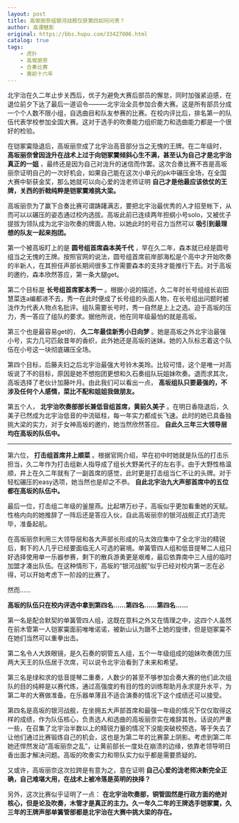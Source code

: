 ```yaml
---
layout: post
title: 高坂丽奈组银河战舰仅获第四如何问责？
author: 高谭魅影
original: https://bbs.hupu.com/33427006.html
catalog: true
tags:
    - 虎扑
    - 高坂丽奈
    - 合奏比赛
    - 黄前十六年
---
```

北宇治在久二年止步关西后，优子为避免大赛后部员的懈怠，同时加强紧迫感，在退位前夕下达了最后一道诏令———北宇治全员参加合奏大赛。这是所有部员分成一个个人数不限小组，自选曲目和队友参赛的比赛。在校内评比后，排名第一的队伍代表学校参加全国大赛。这对于选手的吹奏能力组织能力和选曲能力都是一个很好的检验。

  

在铠冢霙隐退后，高坂丽奈成了北宇治高音部分当之无愧的王牌。在二年级时，
**高坂丽奈曾因泷升在战术上过于向铠冢霙倾斜心生不满，甚至认为自己才是北宇治真正的一姐**
，最终还是因为自己对泷升的迷信而作罢。这次合奏比赛不吝是高坂丽奈证明自己的一次好机会，如果自己能在这次小单元的pk中碾压全场，在全国大赛中斩获金奖，那么她就可以向心爱的泷老师证明
**自己才是他最应该依仗的王牌，关西的折戟纯粹是铠冢霙难挑大梁。**

  

高坂丽奈为了赢下合奏比赛可谓踌躇满志，要把北宇治最优秀的人才招至帐下，从而可以以碾压的姿态通过校内选拔。高坂此前已连续两年担纲小号solo，又被优子提拔为领队成为北宇治吹奏的牌面人物，以她此时的号召力当然可以
**吸引到最理想的队友一起来抱团。**

  

第一个被高坂盯上的是 **圆号组首席森本美千代**
，早在久二年，森本就已经是圆号组当之无愧的王牌。按照官网的说法，圆号组首席前岸部海松是个高中才开始吹奏的半新人，在其担任声部长期间很多工作需要森本的支持才能推行下去。对于高坂的邀约，森本欣然答应，第一条大腿get。

  

第二个目标是 **长号组首席冢本秀一**
。根据小说的描述，久二年时长号组组长岩田慧菜连a编都进不去，秀一在此时便成了长号组的头面人物，在长号组出问题时被泷作为代表人物点名批评。组队需要长号时，秀一自然是上上之选。迫于高坂的压力，秀一答应了组队的要求。据他所说，他在同年级最怕的就是高坂。

  

第三个也是最容易get的， **久二年最佳新秀小日向梦**
。她是高坂之外北宇治最强小号，实力几可匹敌昔年的香织，此外她还是高坂的迷妹。她的入队标志着这个队伍在小号这一块彻底碾压全场。

  

第四个目标，后藤夫妇之后北宇治最强大号铃木美玲。比较可惜，这个是唯一对高坂说了不的目标，原因是她不想抱团更想和久石奏组队玩姐妹吹奏。退而求其次，高坂选择了老伙计加藤叶月。由此我们可以看出一点，
**高坂组队只要最强的，不涉及任何个人感情，菜比不配和姐姐我做朋友。**

  

第五个人， **北宇治吹奏部部长兼低音组首席，黄前久美子**
。在明日香隐退后，久美子已然成为北宇治低音的中流砥柱，每一年实力都成长飞速。此时的她已具备独挑大梁的实力，对于女神高坂的邀约，她当然欣然答应。
**自此久三年三大领导层均在高坂的队伍中。**

 ****

第六位， **打击组首席井上顺菜**
。根据官网介绍，早在初中时她就是队伍的打击乐担当，久二年作为打击组新人指导成了组长大野美代子的左右手。由于大野性格温顺，井上在久二年就有了一副首席的感觉，此时更是打击组当仁不让的头牌。对于轻松碾压的easy选项，她当然也是却之不恭。
**自此北宇治九大声部首席中的五位都在高坂的队伍中。**

  

最后一位，打击组二年级的釜屋燕。比起堺万纱子，高坂似乎更加看重她的天赋。性格内向的她推辞了一阵后还是答应入伙，自此高坂丽奈的银河战舰正式打造完毕，准备起航。

  

在高坂丽奈利用三大领导层和各大声部长形成的马太效应集中了全北宇治的精锐后，剩下的人几乎已经要面临无人可选的窘境。单簧管四人组和低音提琴二人组只好选择使用单一乐器参赛，剩下的散兵游勇更是艰难，最后依靠南中三人组的临时加盟才凑出队伍。在这种情形下，高坂的“银河战舰”似乎已经对校内第一志在必得，可以开始考虑下一阶段的比赛了。

  

然而……

  

 **高坂的队伍只在校内评选中拿到第四名……第四名……第四名……**

  

第一名是配合默契的单簧管四人组，这既在意料之外又在情理之中，这四个人虽然在前木管第一人铠冢霙面前唯唯诺诺，被新山认为跟不上她的旋律，但是铠冢霙不在她们当然可以重拳出击。

  

第二名令人大跌眼镜，是久石奏的铜管五人组，五个一年级组成的姐妹吹奏团力压两大天王的队伍居于次席，可以说令北宇治看到了未来和希望。

  

第三名是绿和求的低音提琴二重奏，人数少的甚至不够参加合奏大赛的他们此次组队的目的纯粹是以赛代练，通过高强度的有目的性的训练帮助月永求提升水平，为第二年的大赛做准备。在乐器单薄且不适合演奏的情况下这个成绩还可以接受。

  

第四名是高坂的银河战舰，在坐拥五大声部首席和最强一年级的情况下仅仅取得这样的成绩，作为队伍核心，负责选人和选曲的高坂丽奈实在难辞其咎。话说的严重一些，在召集了北宇治半数以上的精锐力量的情况下没能突破校预选，等于失去了让他们通过比赛锻炼自己的机会，这也是为第二年的比赛蒙上阴影。考虑到第二年她还悍然发动“高坂丽奈之乱”，让黄前部长一度处在崩溃的边缘，依靠老领导明日香出面才解决问题。高坂的吹奏实力和带队实力似乎都是需要质疑的。

  

又或许，高坂丽奈这次拉跨是有意为之，意在证明 **自己心爱的泷老师决断完全正确，自己难堪大用，在战术上被冷落是英明的抉择？**

  

另外，这次比赛似乎证明了一点：
**在北宇治吹奏部，铜管固然是行政方面的绝对核心，但是论及吹奏，木管才是真正的主力。久一年久二年的王牌选手铠冢霙，久三年的王牌声部单簧管部都是北宇治在大赛中挑大梁的存在。**

